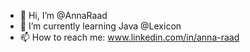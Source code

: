 - 👋 Hi, I’m @AnnaRaad
- 🌱 I’m currently learning Java @Lexicon
- 📫 How to reach me: www.linkedin.com/in/anna-raad

<!---
Anahitaraad/Anahitaraad is a ✨ special ✨ repository because its `README.md` (this file) appears on your GitHub profile.
You can click the Preview link to take a look at your changes.
--->

